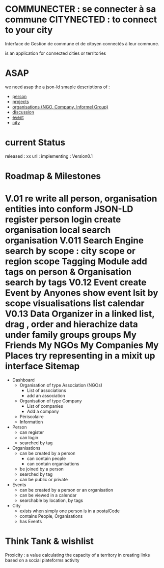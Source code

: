COMMUNECTER : se connecter à sa commune
CITYNECTED : to connect to your city
===========

Interface de Gestion de commune et de citoyen connectés à leur commune.

is an application for connected cities or territories 

ASAP
===========
we need asap the a json-ld smaple descriptions of : 
- [person](https://github.com/pixelhumain/buildingCommons/blob/master/person.json)
- [projects]()
- [organisations (NGO, Company, Informel Group) ]()
- [discussion]()
- [event]() 
- [city]()

current Status 
===========
released : xx
url : 
implementing : Version0.1

Roadmap & Milestones
===========
V.01
	re write all person, organisation entities into conform JSON-LD
	register person
	login 
	create organisation
	local search organisation
V.011
	Search Engine
		search by scope : city scope or region scope
	Tagging Module
		add tags on person & Organisation
		search by tags
V0.12
	Event
		create Event by Anyones
		show event lsit by scope 
		visualisations
			list
			calendar
V0.13
	Data Organizer
		in a linked list, drag , order and hierachize data under family groups
		groups 
			My Friends
			My NGOs
			My Companies
			My Places
	try representing in a mixit up interface
Sitemap 
===========
- Dashboard
	- Organisation of type Association (NGOs)
		- List of associations
		- add an association
	- Organisation of type Company
		- List of companies
		- Add a company 
	- Périscolaire
	- Information
- Person
	- can register 
	- can login
	- searched by tag
- Organisations
	- can be created by a person
		- can contain people 
		- can contain organisations 
	- be joined by a person
	- searched by tag
	- can be public or private
- Events
	- can be created by a person or an organisation
	- can be viewed in a calendar
	- searchable by location, by tags
- City 
	- exists when simply one person is in a postalCode
	- contains People, Organisations
	- has Events

Think Tank & wishlist
===========
Proxicity : a value calculating the capacity of a territory in creating links based on a social plateforms activity

